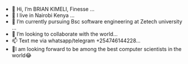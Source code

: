 - 👋 Hi, I’m BRIAN KIMELI, Finesse ...
- 👀 I live in Nairobi Kenya ...
- 🌱 I’m currently pursuing Bsc software engineering at Zetech university ...
- 💞️ I’m looking to collaborate with the world...
- 📫 Text me via whatsapp/telegram +254746144228...
- 💯I am looking forward to be among the best computer scientists in the world😂
<!---
Finessekim/Finessekim is a ✨ special ✨ repository because its `README.md` (this file) appears on your GitHub profile.
You can click the Preview link to take a look at your changes.
--->
